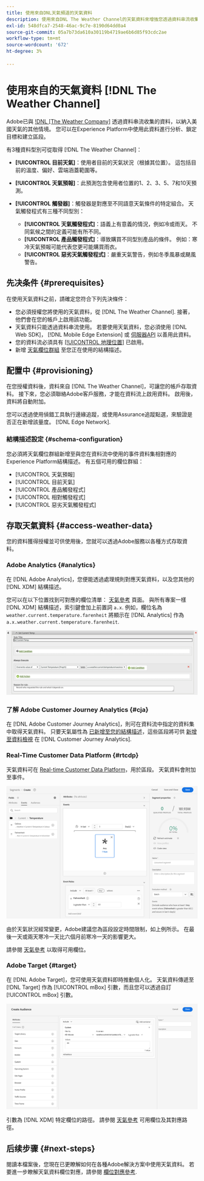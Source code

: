 ```yaml
---
title: 使用來自DNL天氣頻道的天氣資料
description: 使用來自DNL The Weather Channel的天氣資料來增強您透過資料串流收集的資料。
exl-id: 548dfca7-2548-46ac-9c7e-8190d64dd0a4
source-git-commit: 05a7b73da610a30119b4719ae6b6d85f93cdc2ae
workflow-type: tm+mt
source-wordcount: '672'
ht-degree: 3%

---
```


# 使用來自的天氣資料 [!DNL The Weather Channel]

Adobe已與 [!DNL [The Weather Company]](https://www.ibm.com/weather) 透過資料串流收集的資料，以納入美國天氣的其他情境。 您可以在Experience Platform中使用此資料進行分析、鎖定目標和建立區段。

有3種資料型別可從取得 [!DNL The Weather Channel]：

* **[!UICONTROL 目前天氣]**：使用者目前的天氣狀況（根據其位置）。 這包括目前的溫度、偏好、雲端涵蓋範圍等。
* **[!UICONTROL 天氣預報]**：此預測包含使用者位置的1、2、3、5、7和10天預測。
* **[!UICONTROL 觸發器]**：觸發器是對應至不同語意天氣條件的特定組合。 天氣觸發程式有三種不同型別：

   * **[!UICONTROL 天氣觸發程式]**：語義上有意義的情況，例如冷或雨天。 不同氣候之間的定義可能有所不同。
   * **[!UICONTROL 產品觸發程式]**：導致購買不同型別產品的條件。 例如：寒冷天氣預報可能代表您更可能購買雨衣。
   * **[!UICONTROL 惡劣天氣觸發程式]**：嚴重天氣警告，例如冬季風暴或颶風警告。

## 先决条件 {#prerequisites}

在使用天氣資料之前，請確定您符合下列先決條件：

* 您必須授權您將使用的天氣資料，從 [!DNL The Weather Channel]. 接著，他們會在您的帳戶上啟用該功能。
* 天氣資料只能透過資料串流使用。 若要使用天氣資料，您必須使用 [!DNL Web SDK]， [!DNL Mobile Edge Extension] 或 [伺服器API](../../../server-api/overview.md) 以善用此資料。
* 您的資料流必須具有 [[!UICONTROL 地理位置]](../configure.md#advanced-options) 已啟用。
* 新增 [天氣欄位群組](#schema-configuration) 至您正在使用的結構描述。

## 配置中 {#provisioning}

在您授權資料後，資料來自 [!DNL The Weather Channel]，可讓您的帳戶存取資料。 接下來，您必須聯絡Adobe客戶服務，才能在資料流上啟用資料。 啟用後，資料將自動附加。

您可以透過使用偵錯工具執行邊緣追蹤，或使用Assurance追蹤點選，來驗證是否正在新增該量度。 [!DNL Edge Network].

### 結構描述設定 {#schema-configuration}

您必須將天氣欄位群組新增至與您在資料流中使用的事件資料集相對應的Experience Platform結構描述。 有五個可用的欄位群組：

* [!UICONTROL 天氣預報]
* [!UICONTROL 目前天氣]
* [!UICONTROL 產品觸發程式]
* [!UICONTROL 相對觸發程式]
* [!UICONTROL 惡劣天氣觸發程式]

## 存取天氣資料 {#access-weather-data}

您的資料獲得授權並可供使用後，您就可以透過Adobe服務以各種方式存取資料。

### Adobe Analytics {#analytics}

在 [!DNL Adobe Analytics]，您便能透過處理規則對應天氣資料，以及您其他的 [!DNL XDM] 結構描述。

您可以在以下位置找到可對應的欄位清單： [天氣參考](weather-reference.md) 頁面。 與所有專案一樣 [!DNL XDM] 結構描述，索引鍵會加上前置詞 `a.x`. 例如，欄位名為 `weather.current.temperature.farenheit` 將顯示在 [!DNL Analytics] 作為 `a.x.weather.current.temperature.farenheit`.

![處理規則介面](../../assets/datastreams/data-enrichment/weather/processing-rules.png)

### 了解 Adobe Customer Journey Analytics {#cja}

在 [!DNL Adobe Customer Journey Analytics]，則可在資料流中指定的資料集中取得天氣資料。 只要天氣屬性為 [已新增至您的結構描述](#prerequisites-prerequisites)，這些區段將可供 [新增至資料檢視](https://experienceleague.adobe.com/docs/analytics-platform/using/cja-dataviews/create-dataview.html) 在 [!DNL Customer Journey Analytics].

### Real-Time Customer Data Platform {#rtcdp}

天氣資料可在 [Real-time Customer Data Platform](../../../rtcdp/overview.md)，用於區段。 天氣資料會附加至事件。

![顯示天氣事件的區段產生器](../../assets/datastreams/data-enrichment/weather/schema-builder.png)

由於天氣狀況經常變更，Adobe建議您為區段設定時間限制，如上例所示。 在最後一天或兩天寒冷一天比六個月前寒冷一天的影響更大。

請參閱 [天氣參考](weather-reference.md) 以取得可用欄位。

### Adobe Target {#target}

在 [!DNL Adobe Target]，您可使用天氣資料即時推動個人化。 天氣資料傳遞至 [!DNL Target] 作為 [!UICONTROL mBox] 引數，而且您可以透過自訂 [!UICONTROL mBox] 引數。

![Target對象產生器](../../assets/datastreams/data-enrichment/weather/target-audience-builder.png)

引數為 [!DNL XDM] 特定欄位的路徑。 請參閱 [天氣參考](weather-reference.md) 可用欄位及其對應路徑。

## 后续步骤 {#next-steps}

閱讀本檔案後，您現在已更瞭解如何在各種Adobe解決方案中使用天氣資料。 若要進一步瞭解天氣資料欄位對應，請參閱 [欄位對應參考](weather-reference.md).
